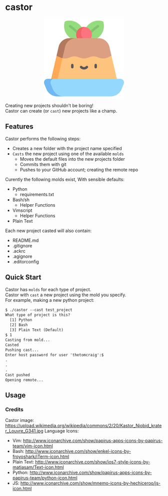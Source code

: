 # castor
<p align="center">
    <img src="images/pudding.png" width="256" align="middle">
</p>  

Creating new projects shouldn't be boring!  
Castor can create (or `cast`) new projects like a champ.  

## Features
Castor performs the following steps:  
  * Creates a new folder with the project name specified
  * `Casts` the new project using one of the available `molds`
    * Moves the default files into the new projects folder
    * Commits them with git
    * Pushes to your GitHub account; creating the remote repo

Curently the following molds exist, With sensible defaults:
  * Python
    * requirements.txt
  * Bash/sh
    * Helper Functions
  * Vimscript
    * Helper Functions
  * Plain Text

Each new project casted will also contain:
  * README.md
  * .gitignore
  * .ackrc
  * .agignore
  * .editorconfig

## Quick Start
Castor has `molds` for each type of project.  
Castor with `cast` a new project using the mold you specify.  
For example, making a new python project:  
```
$ ./castor --cast test_project
What type of project is this?
  [1] Python
  [2] Bash
  [3] Plain Text (Default)
$ 1
Casting from mold...
Casted
Pushing cast...
Enter host password for user 'thetomcraig':$
.
.
.
Cast pushed
Opening remote...
```

## Usage


### Credits
Castor image: https://upload.wikimedia.org/wikipedia/commons/2/20/Kastor_Niobid_krater_Louvre_G341.jpg
Language Icons:
  * Vim: http://www.iconarchive.com/show/papirus-apps-icons-by-papirus-team/vim-icon.html
  * Bash: http://www.iconarchive.com/show/enkel-icons-by-froyoshark/iTerm-icon.html
  * Plain Text: http://www.iconarchive.com/show/ios7-style-icons-by-matiasam/Text-icon.html
  * Python: http://www.iconarchive.com/show/papirus-apps-icons-by-papirus-team/python-icon.html
  * JS: http://www.iconarchive.com/show/mnemo-icons-by-hechiceroo/js-icon.html
